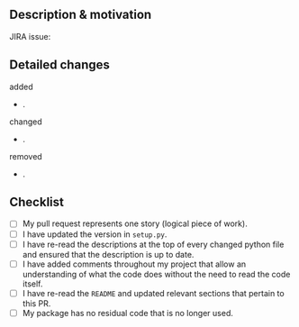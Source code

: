 ## Description & motivation
JIRA issue:

## Detailed changes

added
* .

changed
* .

removed
* .

## Checklist
- [ ] My pull request represents one story (logical piece of work).
- [ ] I have updated the version in `setup.py`.
- [ ] I have re-read the descriptions at the top of every changed python file and ensured that the description is up to date.
- [ ] I have added comments throughout my project that allow an understanding of what the code does without the need to read the code itself.
- [ ] I have re-read the `README` and updated relevant sections that pertain to this PR.
- [ ] My package has no residual code that is no longer used.